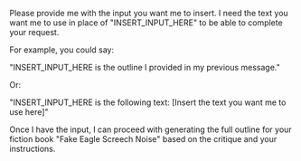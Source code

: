 Please provide me with the input you want me to insert. I need the text you want me to use in place of "INSERT_INPUT_HERE" to be able to complete your request. 

For example, you could say:

"INSERT_INPUT_HERE is the outline I provided in my previous message."

Or:

"INSERT_INPUT_HERE is the following text: [Insert the text you want me to use here]" 

Once I have the input, I can proceed with generating the full outline for your fiction book "Fake Eagle Screech Noise" based on the critique and your instructions. 
